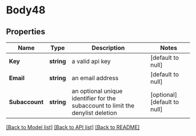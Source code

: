 # Body48

## Properties
Name | Type | Description | Notes
------------ | ------------- | ------------- | -------------
**Key** | **string** | a valid api key | [default to null]
**Email** | **string** | an email address | [default to null]
**Subaccount** | **string** | an optional unique identifier for the subaccount to limit the denylist deletion | [optional] [default to null]

[[Back to Model list]](../README.md#documentation-for-models) [[Back to API list]](../README.md#documentation-for-api-endpoints) [[Back to README]](../README.md)


